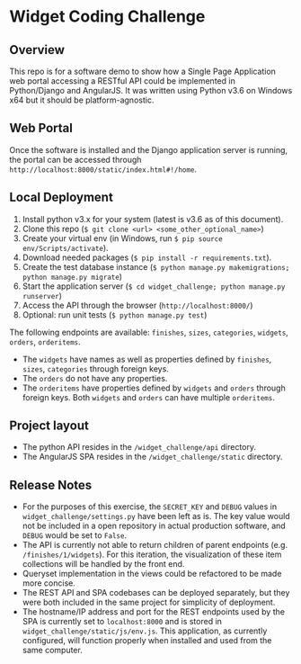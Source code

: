 # Widget Coding Challenge
## Overview
This repo is for a software demo to show how a Single Page Application web portal accessing a RESTful API could be implemented in Python/Django and AngularJS. It was written using Python v3.6 on Windows x64 but it should be platform-agnostic.

## Web Portal

Once the software is installed and the Django application server is running, the portal can be accessed through `http://localhost:8000/static/index.html#!/home`.

## Local Deployment

 1. Install python v3.x for your system (latest is v3.6 as of this document).
 2. Clone this repo (`$ git clone <url> <some_other_optional_name>`)
 3. Create your virtual env (in Windows, run `$ pip source env/Scripts/activate`).
 4. Download needed packages (`$ pip install -r requirements.txt`).
 5. Create the test database instance (`$ python manage.py makemigrations; python manage.py migrate`)
 5. Start the application server (`$ cd widget_challenge; python manage.py runserver`)
 6. Access the API through the browser (`http://localhost:8000/`)
 7. Optional: run unit tests (`$ python manage.py test`)

The following endpoints are available: `finishes`, `sizes`, `categories`, `widgets`, `orders`, `orderitems`.
 - The `widgets` have names as well as properties defined by `finishes`, `sizes`, `categories` through foreign keys.
 - The `orders` do not have any properties.
 - The `orderitems` have properties defined by `widgets` and `orders` through foreign keys. Both `widgets` and `orders` can have multiple `orderitems`.
 
## Project layout
 - The python API resides in the `/widget_challenge/api` directory.
 - The AngularJS SPA resides in the `/widget_challenge/static` directory.

## Release Notes
 - For the purposes of this exercise, the `SECRET_KEY` and `DEBUG` values in `widget_challenge/settings.py` have been left as is. The key value would not be included in a open repository in actual production software, and `DEBUG` would be set to `False`.
 - The API is currently not able to return children of parent endpoints (e.g. `/finishes/1/widgets`). For this iteration, the visualization of these item collections will be handled by the front end.
 - Queryset implementation in the views could be refactored to be made more concise.
 - The REST API and SPA codebases can be deployed separately, but they were both included in the same project for simplicity of deployment. 
 - The hostname/IP address and port for the REST endpoints used by the SPA is currently set to `localhost:8000` and is stored in `widget_challenge/static/js/env.js`. This application, as currently configured, will function properly when installed and used from the same computer. 
